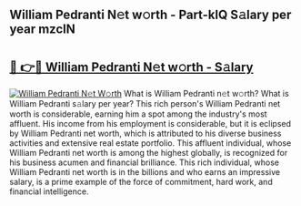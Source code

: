 ## William Pedranti N𝚎t w𝚘rth - Part-klQ S𝚊lary per year mzclN

# <h2><a href="http://gc3b2f.nevu.top/?p=William+Pedranti">🔗 👉🔴 William Pedranti N𝚎t w𝚘rth - S𝚊lary</a></h2>

[![William Pedranti N𝚎t W𝚘rth](https://i.imgur.com/Oavwk0R.jpeg)](http://gc3b2f.nevu.top/?p=William+Pedranti)
What is William Pedranti n𝚎t w𝚘rth? What is William Pedranti s𝚊lary per year?
This rich person's William Pedranti net worth is considerable, earning him a spot among the industry's most affluent. His income from his employment is considerable, but it is eclipsed by William Pedranti net worth, which is attributed to his diverse business activities and extensive real estate portfolio. This affluent individual, whose William Pedranti net worth is among the highest globally, is recognized for his business acumen and financial brilliance. This rich individual, whose William Pedranti net worth is in the billions and who earns an impressive salary, is a prime example of the force of commitment, hard work, and financial intelligence.
